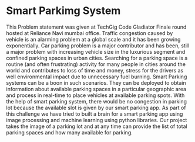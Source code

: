 <h1>Smart Parkimg System</h1>
This Problem statement was given at TechGig Code Gladiator Finale round hosted at Reliance Navi mumbai office.
Traffic congestion caused by vehicle is an alarming problem at a global scale and it has been growing exponentially. Car parking problem is a major contributor and has been, still a major problem with increasing vehicle size in the luxurious segment and confined parking spaces in urban cities. Searching for a parking space is a routine (and often frustrating) activity for many people in cities around the world and contributes to loss of time and money, stress for the drivers as well environmental impact due to unnecessary fuel burning. 
Smart Parking systems can be a boon in such scenarios. They can be deployed to obtain information about available parking spaces in a particular geographic area and process in real-time to place vehicles at available parking spots. With the help of smart parking system, there would be no congestion in parking lot because the available slot is given by our smart parking app.
As part of this challenge we have tried to built a brain for a smart parking app using image processing and machine learning using python libraries. Our project takes the image of a parking lot and at any time can provide the list of total parking spaces and how many available for parking.
